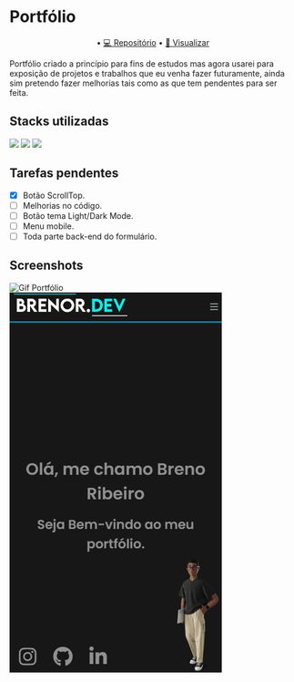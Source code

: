 # Portfólio

<p align="center">
• <a href="https://github.com/brenordev/portfolio">💻 Repositório</a>
• <a href="https://brenordev.github.io/portfolio/">🚀 Visualizar</a>
</p>

Portfólio criado a princípio para fins de estudos mas agora usarei para exposição de projetos e trabalhos que eu venha fazer futuramente, ainda sim pretendo fazer melhorias
tais como as que tem pendentes para ser feita.

## Stacks utilizadas
<div>
  <img src="https://img.shields.io/badge/HTML5-E34F26?style=for-the-badge&logo=html5&logoColor=white">
  <img src="https://img.shields.io/badge/CSS3-1572B6?style=for-the-badge&logo=css3&logoColor=white">
  <img src="https://img.shields.io/badge/JavaScript-F7DF1E?style=for-the-badge&logo=javascript&logoColor=black">
</div>


## Tarefas pendentes
- [X] Botão ScrollTop.
- [ ] Melhorias no código.
- [ ] Botão tema Light/Dark Mode.
- [ ] Menu mobile.
- [ ] Toda parte back-end do formulário.

## Screenshots

<img alt="Gif Portfólio" title="Gif Portfólio" src="./assets/images/gif_portfolio_desktop.gif"/></br>
<img alt="Gif Portfólio Mobile" title="Gif Portfólio Mobile" src="./assets/images/gif_portfolio_mobile.gif"/>

